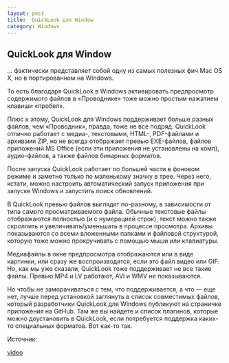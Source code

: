 ```yaml
---
layout: post
title:  QuickLook для Window 
category: Windows
---
```


## QuickLook для Window

… фактически представляет собой одну из самых полезных фич Mac OS X, но в портированном на Windows. 

То есть благодаря QuickLook в Windows активировать предпросмотр содержимого файлов в «Проводнике» тоже можно простым нажатием клавиши «пробел».

Плюс к этому, QuickLook для Windows поддерживает больше разных файлов, чем «Проводник», правда, тоже не все подряд. QuickLook отлично работает с медиа-, текстовыми, HTML-, PDF-файлами и архивами ZIP, но не всегда отображает превью EXE-файлов, файлов приложений MS Office (если эти приложения не установлены на комп), аудио-файлов, а также файлов бинарных форматов.

После запуска QuickLook работает по большей части в фоновом режиме и заметно только по маленькому значку в трее. Через него, кстати, можно настроить автоматический запуск приложения при запуске Windows и запустить поиск обновлений.

В QuickLооk превью файлов выглядят по-разному, в зависимости от типа самого просматриваемого файла. Обычные текстовые файлы отображаются полностью (и с нумерацией строк), текст можно также скроллить и увеличивать/уменьшать в процессе просмотра. Архивы показываются со всеми вложенными папками и файловой структурой, которую тоже можно прокручивать с помощью мыши или клавиатуры.

Медиафайлы в окне предпросмотра отображаются или в виде картинки, или сразу же воспроизводятся, если это файл видео или GIF. Но, как мы уже сказали, QuickLооk тоже поддерживает не все такие файлы. Превью MP4 и LV работают, AVI и WMV не показываются.

Но чтобы не заморачиваться с тем, что поддерживается, а что — еще нет, лучше перед установкой заглянуть в список совместимых файлов, который разработчики QuickLook для Windows публикуют на страничке приложения на GitHub. Там же вы найдете и список плагинов, которые можно доустановить в QuickLook, если потребуется поддержка каких-то специальных форматов. Вот как-то так.

Источник: 

[video](https://delo-consult.ru/prosmotr-faylov-v-windows-10-kak-v-mac-os)

